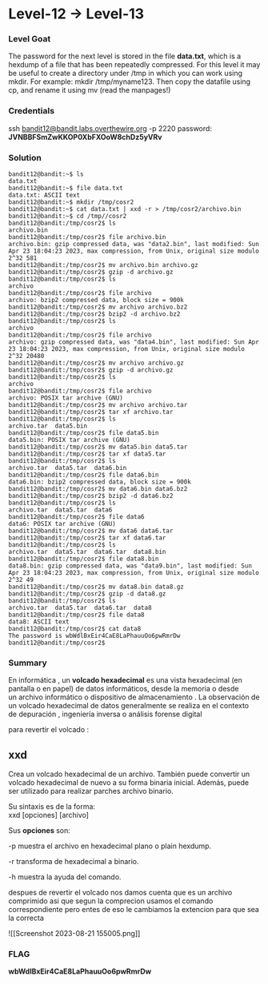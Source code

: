 # Level-12 -> Level-13

### Level Goat
The password for the next level is stored in the file **data.txt**, which is a hexdump of a file that has been repeatedly compressed. For this level it may be useful to create a directory under /tmp in which you can work using mkdir. For example: mkdir /tmp/myname123. Then copy the datafile using cp, and rename it using mv (read the manpages!)
### Credentials
ssh bandit12@bandit.labs.overthewire.org -p 2220
password: **JVNBBFSmZwKKOP0XbFXOoW8chDz5yVRv**
### Solution
```shell
bandit12@bandit:~$ ls
data.txt
bandit12@bandit:~$ file data.txt
data.txt: ASCII text
bandit12@bandit:~$ mkdir /tmp/cosr2
bandit12@bandit:~$ cat data.txt | xxd -r > /tmp/cosr2/archivo.bin
bandit12@bandit:~$ cd /tmp//cosr2
bandit12@bandit:/tmp/cosr2$ ls
archivo.bin
bandit12@bandit:/tmp/cosr2$ file archivo.bin
archivo.bin: gzip compressed data, was "data2.bin", last modified: Sun Apr 23 18:04:23 2023, max compression, from Unix, original size modulo 2^32 581
bandit12@bandit:/tmp/cosr2$ mv archivo.bin archivo.gz
bandit12@bandit:/tmp/cosr2$ gzip -d archivo.gz
bandit12@bandit:/tmp/cosr2$ ls
archivo
bandit12@bandit:/tmp/cosr2$ file archivo
archivo: bzip2 compressed data, block size = 900k
bandit12@bandit:/tmp/cosr2$ mv archivo archivo.bz2
bandit12@bandit:/tmp/cosr2$ bzip2 -d archivo.bz2
bandit12@bandit:/tmp/cosr2$ ls
archivo
bandit12@bandit:/tmp/cosr2$ file archivo
archivo: gzip compressed data, was "data4.bin", last modified: Sun Apr 23 18:04:23 2023, max compression, from Unix, original size modulo 2^32 20480
bandit12@bandit:/tmp/cosr2$ mv archivo archivo.gz
bandit12@bandit:/tmp/cosr2$ gzip -d archivo.gz
bandit12@bandit:/tmp/cosr2$ ls
archivo
bandit12@bandit:/tmp/cosr2$ file archivo
archivo: POSIX tar archive (GNU)
bandit12@bandit:/tmp/cosr2$ mv archivo archivo.tar
bandit12@bandit:/tmp/cosr2$ tar xf archivo.tar
bandit12@bandit:/tmp/cosr2$ ls
archivo.tar  data5.bin
bandit12@bandit:/tmp/cosr2$ file data5.bin
data5.bin: POSIX tar archive (GNU)
bandit12@bandit:/tmp/cosr2$ mv data5.bin data5.tar
bandit12@bandit:/tmp/cosr2$ tar xf data5.tar
bandit12@bandit:/tmp/cosr2$ ls
archivo.tar  data5.tar  data6.bin
bandit12@bandit:/tmp/cosr2$ file data6.bin
data6.bin: bzip2 compressed data, block size = 900k
bandit12@bandit:/tmp/cosr2$ mv data6.bin data6.bz2
bandit12@bandit:/tmp/cosr2$ bzip2 -d data6.bz2
bandit12@bandit:/tmp/cosr2$ ls
archivo.tar  data5.tar  data6
bandit12@bandit:/tmp/cosr2$ file data6
data6: POSIX tar archive (GNU)
bandit12@bandit:/tmp/cosr2$ mv data6 data6.tar
bandit12@bandit:/tmp/cosr2$ tar xf data6.tar
bandit12@bandit:/tmp/cosr2$ ls
archivo.tar  data5.tar  data6.tar  data8.bin
bandit12@bandit:/tmp/cosr2$ file data8.bin
data8.bin: gzip compressed data, was "data9.bin", last modified: Sun Apr 23 18:04:23 2023, max compression, from Unix, original size modulo 2^32 49
bandit12@bandit:/tmp/cosr2$ mv data8.bin data8.gz
bandit12@bandit:/tmp/cosr2$ gzip -d data8.gz
bandit12@bandit:/tmp/cosr2$ ls
archivo.tar  data5.tar  data6.tar  data8
bandit12@bandit:/tmp/cosr2$ file data8
data8: ASCII text
bandit12@bandit:/tmp/cosr2$ cat data8
The password is wbWdlBxEir4CaE8LaPhauuOo6pwRmrDw
bandit12@bandit:/tmp/cosr2$
```
### Summary
En informática , un **volcado hexadecimal** es una vista hexadecimal (en pantalla o en papel) de datos informáticos, desde la memoria o desde un archivo informático o dispositivo de almacenamiento . La observación de un volcado hexadecimal de datos generalmente se realiza en el contexto de depuración , ingeniería inversa o análisis forense digital

para revertir el volcado :
## xxd

Crea un volcado hexadecimal de un archivo. También puede convertir un volcado hexadecimal de nuevo a su forma binaria inicial. Además, puede ser utilizado para realizar parches archivo binario.

Su sintaxis es de la forma:  
xxd [opciones] [archivo]

Sus **opciones** son:

-p muestra el archivo en hexadecimal plano o plain hexdump.

-r transforma de hexadecimal a binario.

-h muestra la ayuda del comando.

despues de revertir el volcado nos damos cuenta que es un archivo comprimido asi que segun la comprecion usamos el comando correspondiente pero entes de eso le cambiamos la extencion para que sea la correcta

![[Screenshot 2023-08-21 155005.png]]

### FLAG
**wbWdlBxEir4CaE8LaPhauuOo6pwRmrDw** 